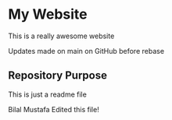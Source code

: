 # My Website

This is a really awesome website

Updates made on main on GitHub before rebase


## Repository Purpose

This is just a readme file

Bilal Mustafa Edited this file!